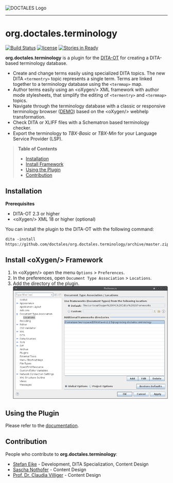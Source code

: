 ![DOCTALES Logo](https://doctales.github.io/images/doctales-logo-without-subtitle.svg)

- - - -

org.doctales.terminology
========================

[![Build Status](https://travis-ci.org/doctales/org.doctales.terminology.svg?branch=master)](https://travis-ci.org/doctales/org.doctales.terminology)
[![license](https://img.shields.io/badge/license-Apache%202.0-blue.svg)](http://www.apache.org/licenses/LICENSE-2.0)
[![Stories in Ready](https://badge.waffle.io/doctales/org.doctales.terminology.png?label=ready&title=Ready)](https://waffle.io/doctales/org.doctales.terminology)

**org.doctales.terminology** is a plugin for the [DITA-OT](http://dita-ot.github.io) for creating a DITA-based terminology database.

- Create and change terms easily using specialized DITA topics. The new DITA `<termentry>` topic represents a single term. Terms are linked together to a terminology database using the `<termmap>` map.
- Author terms easily using an &lt;oXygen/&gt; XML framework with author mode stylesheets, that simplify the editing of `<termentry>` and `<termmap>` topics.
- Navigate through the terminology database with a classic or responsive terminology browser ([DEMO](https://doctales.github.io/samples/termbrowser-responsive/index.html)) based on the &lt;oXygen/&gt; webhelp transformation.
- Check DITA or XLIFF files with a Schematron based terminology checker.
- Export the terminology to *TBX-Basic* or *TBX-Min* for your Language Service Provider (LSP).

> **Table of Contents**
>
> * [Installation](#installation)
> * [Install Framework](#install-framework)
> * [Using the Plugin](#install-framework)
> * [Contribution](#contribution)

## Installation

**Prerequisites**

- DITA-OT 2.3 or higher
- &lt;oXygen/&gt; XML 18 or higher (optional)

You can install the plugin to the DITA-OT with the following command:

```shell
dita -install https://github.com/doctales/org.doctales.terminology/archive/master.zip
```


## Install &lt;oXygen/&gt; Framework

1. In &lt;oXygen/&gt; open the menu `Options` > `Preferences`.
2. In the preferences, open `Document Type Association` > `Locations`.
3. Add the directory of the plugin.
   ![framework](https://raw.githubusercontent.com/doctales/doctales.github.io/master/media/images/framework.png)


## Using the Plugin

Please refer to the [documentation](https://doctales.atlassian.net/wiki/display/TERM/org.doctales.terminology).


## Contribution

People who contribute to **org.doctales.terminology**:

* [Stefan Eike](https://de.linkedin.com/in/stefan-eike-a02a9939) - Development, DITA Specialization, Content Design
* [Sascha Nothofer](https://de.linkedin.com/in/sascha-nothofer-32563811a) - Content Design
* [Prof. Dr. Claudia Villiger](https://de.linkedin.com/in/claudia-villiger-6989b526) - Content Design
